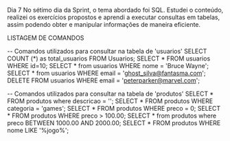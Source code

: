 Dia 7
No sétimo dia da Sprint, o tema abordado foi SQL. Estudei o conteúdo, realizei os exercícios propostos e aprendi a executar consultas em tabelas, assim podendo obter e manipular informações de maneira eficiente.

LISTAGEM DE COMANDOS

-- Comandos utilizados para consultar na tabela de 'usuarios' 
SELECT COUNT (*) as total_usuarios FROM Usuarios;
SELECT * FROM usuarios WHERE id=10;
SELECT * from usuarios WHERE nome = 'Bruce Wayne';
SELECT * from usuarios WHERE email = 'ghost_silva@fantasma.com';
DELETE FROM usuarios WHERE email = 'peterparker@marvel.com';


-- Comandos utilizados para consultar na tabela de 'produtos' 
SELECT * FROM produtos where descricao = '';
SELECT * FROM produtos WHERE categoria = 'games';
SELECT * FROM produtos WHERE preco = 0;
SELECT * FROM produtos WHERE preco > 100.00;
SELECT * from produtos where preco BETWEEN 1000.00 AND 2000.00;
SELECT * FROM produtos WHERE nome LIKE '%jogo%';
